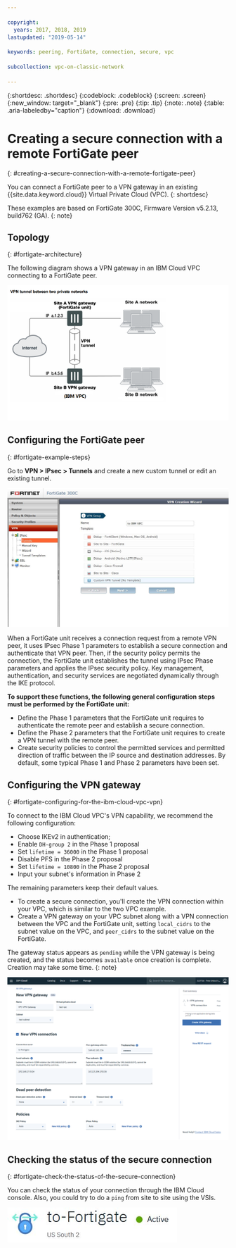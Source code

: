 ```yaml
---

copyright:
  years: 2017, 2018, 2019
lastupdated: "2019-05-14"

keywords: peering, FortiGate, connection, secure, vpc

subcollection: vpc-on-classic-network

---
```


{:shortdesc: .shortdesc}
{:codeblock: .codeblock}
{:screen: .screen}
{:new_window: target="_blank"}
{:pre: .pre}
{:tip: .tip}
{:note: .note}
{:table: .aria-labeledby="caption"}
{:download: .download}


# Creating a secure connection with a remote FortiGate peer
{: #creating-a-secure-connection-with-a-remote-fortigate-peer}

You can connect a FortiGate peer to a VPN gateway in an existing {{site.data.keyword.cloud}} Virtual Private Cloud (VPC).
{: shortdesc}

These examples are based on FortiGate 300C, Firmware Version	v5.2.13, build762 (GA).
{: note}

## Topology
{: #fortigate-architecture}

The following diagram shows a VPN gateway in an IBM Cloud VPC connecting to a FortiGate peer.

![Tunnel with FortiGate peer](./images/vpc-vpn-fg-figure.png)

## Configuring the FortiGate peer
{: #fortigate-example-steps}

Go to **VPN \> IPsec \> Tunnels** and create a new custom tunnel or edit an existing tunnel.

![FortiGate user interface](./images/vpc-vpn-fg-start.jpg)

When a FortiGate unit receives a connection request from a remote VPN peer, it uses IPsec Phase 1 parameters to establish a secure connection and authenticate that VPN peer. Then, if the security policy permits the connection, the FortiGate unit establishes the tunnel using IPsec Phase parameters and applies the IPsec security policy. Key management, authentication, and security services are negotiated dynamically through the IKE protocol.

**To support these functions, the following general configuration steps must be performed by the FortiGate unit:**

* Define the Phase 1 parameters that the FortiGate unit requires to authenticate the remote peer and establish a secure connection.
* Define the Phase 2 parameters that the FortiGate unit requires to create a VPN tunnel with the remote peer.
* Create security policies to control the permitted services and permitted direction of traffic between the IP source and destination addresses. By default, some typical Phase 1 and Phase 2 parameters have been set.

## Configuring the VPN gateway
{: #fortigate-configuring-for-the-ibm-cloud-vpc-vpn}

To connect to the IBM Cloud VPC's VPN capability, we recommend the following configuration:

* Choose IKEv2 in authentication;
* Enable `DH-group 2` in the Phase 1 proposal
* Set `lifetime = 36000` in the Phase 1 proposal
* Disable PFS in the Phase 2 proposal
* Set `lifetime = 10800` in the Phase 2 proposal
* Input your subnet's information in Phase 2

The remaining parameters keep their default values.

* To create a secure connection, you'll create the VPN connection within your VPC, which is similar to the two VPC example.
* Create a VPN gateway on your VPC subnet  along with a VPN connection between the VPC and the FortiGate unit, setting `local_cidrs` to the subnet value on the VPC, and `peer_cidrs` to the subnet value on the FortiGate.

The gateway status appears as `pending` while the VPN gateway is being created, and the status becomes `available` once creation is complete. Creation may take some time.
{: note}

![vpn gateway configuration screen](images/vpc-vpn-fg-connection.png)

## Checking the status of the secure connection
{: #fortigate-check-the-status-of-the-secure-connection}

You can check the status of your connection through the IBM Cloud console. Also, you could try to do a `ping` from site to site using the VSIs.

![connection status](images/vpc-vpn-fg-status.jpg)
